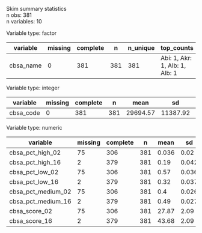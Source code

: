 Skim summary statistics  
 n obs: 381    
 n variables: 10    

Variable type: factor

| variable  | missing | complete |  n  | n_unique |           top_counts           | ordered |
|-----------|---------|----------|-----|----------|--------------------------------|---------|
| cbsa_name |    0    |   381    | 381 |   381    | Abi: 1, Akr: 1, Alb: 1, Alb: 1 |  FALSE  |

Variable type: integer

| variable  | missing | complete |  n  |   mean   |    sd    |  p0   |  p25  |  p50  |  p75  | p100  |
|-----------|---------|----------|-----|----------|----------|-------|-------|-------|-------|-------|
| cbsa_code |    0    |   381    | 381 | 29694.57 | 11387.92 | 10180 | 19740 | 29420 | 39740 | 49740 |

Variable type: numeric

|      variable      | missing | complete |  n  | mean  |  sd   |   p0   |  p25  |  p50  |  p75  | p100  |
|--------------------|---------|----------|-----|-------|-------|--------|-------|-------|-------|-------|
|  cbsa_pct_high_02  |   75    |   306    | 381 | 0.036 | 0.02  | 0.0096 | 0.022 | 0.032 | 0.046 | 0.15  |
|  cbsa_pct_high_16  |    2    |   379    | 381 | 0.19  | 0.042 |  0.11  | 0.16  | 0.19  | 0.22  | 0.38  |
|  cbsa_pct_low_02   |   75    |   306    | 381 | 0.57  | 0.036 |  0.45  | 0.55  | 0.57  | 0.59  | 0.67  |
|  cbsa_pct_low_16   |    2    |   379    | 381 | 0.32  | 0.037 |  0.19  | 0.29  | 0.31  | 0.33  | 0.47  |
| cbsa_pct_medium_02 |   75    |   306    | 381 |  0.4  | 0.026 |  0.32  | 0.38  |  0.4  | 0.41  | 0.48  |
| cbsa_pct_medium_16 |    2    |   379    | 381 | 0.49  | 0.027 |  0.39  | 0.47  | 0.49  | 0.51  | 0.57  |
|   cbsa_score_02    |   75    |   306    | 381 | 27.87 | 2.09  | 21.33  | 26.66 | 27.64 | 28.92 | 36.5  |
|   cbsa_score_16    |    2    |   379    | 381 | 43.68 | 2.09  | 36.97  | 42.35 | 43.45 | 44.91 | 52.94 |
